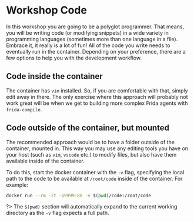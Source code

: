 # Workshop Code

In this workshop you are going to be a polyglot programmer. That means, you will be writing code (or modifying snippets) in a wide variety in programming languages (sometimes more than one language in a file). Embrace it, it really is a lot of fun! All of the code you write needs to eventually run in the container. Depending on your preference, there are a few options to help you with the development workflow.

## Code inside the container

The container has `vim` installed. So, if you are comfortable with that, simply edit away in there. The only exercise where this approach will probably not work great will be when we get to building more complex Frida agents with `frida-compile`.

## Code outside of the container, but mounted

The recommended approach would be to have a folder outside of the container, mounted in. This way you may use any editing tools you have on your host (such as `vim`, `vscode` etc.) to modify files, but also have them available inside of the container.

To do this, start the docker container with the `-v` flag, specifying the local path to the code to be available at `/root/code` inside of the container. For example:

```bash
docker run --rm -it -p9999:80 -v $(pwd)/code:/root/code
```

?> The `$(pwd)` section will automatically expand to the current working directory as the `-v` flag expects a full path.
